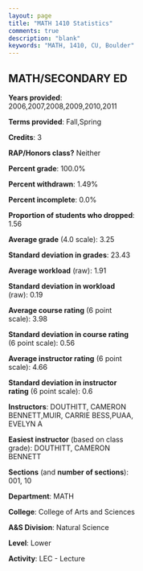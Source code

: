 ```yaml
---
layout: page
title: "MATH 1410 Statistics"
comments: true
description: "blank"
keywords: "MATH, 1410, CU, Boulder"
--- 
```

<head>
<script src="https://ajax.googleapis.com/ajax/libs/jquery/2.1.3/jquery.min.js"></script>
<script src="https://dl.dropboxusercontent.com/s/pc42nxpaw1ea4o9/highcharts.js?dl=0"></script>
<!-- <script src="../assets/js/highcharts.js"></script> -->
<style type="text/css">@font-face {
	font-family: "Bebas Neue";
	src: url(https://www.filehosting.org/file/details/544349/BebasNeue%20Regular.otf) format("opentype");
	}
	h1.Bebas { 
		font-family: "Bebas Neue", Verdana, Tahoma;
	}
</style>
</head>
<body>
	<div id="container" style="float: right; width: 45%; height: 88%; margin-left: 2.5%; margin-right: 2.5%;"></div>
	<script language="JavaScript">
		$(document).ready(function() {
		var chart = {type: 'column'};
		var title = {text: 'Grade Distribution'};
		var xAxis = {categories: ['A','B','C','D','F'],crosshair: true};
		var yAxis = {min: 0,title: {text: 'Percentage'}};
		var tooltip = {headerFormat: '<center><b><span style="font-size:20px">{point.key}</span></b></center>',
		               pointFormat: '<td style="padding:0"><b>{point.y:.1f}%</b></td>',
		               footerFormat: '</table>',shared: true,useHTML: true};
		var plotOptions = {column: {pointPadding: 0.0,borderWidth: 0}};  
		var credits = {enabled: false};var series= [{name: 'Percent',data: [52.38,29.37,13.89,2.78,1.59,]}];
		var json = {};
		json.chart = chart;
		json.title = title;
		json.tooltip = tooltip;
		json.xAxis = xAxis;
		json.yAxis = yAxis;  
		json.series = series;
		json.plotOptions = plotOptions;  
		json.credits = credits;
		$('#container').highcharts(json);
	});
	</script>
</body>
			   
## MATH/SECONDARY ED

**Years provided**: 2006,2007,2008,2009,2010,2011

**Terms provided**: Fall,Spring

**Credits**: 3

**RAP/Honors class?** Neither

**Percent grade**: 100.0%

**Percent withdrawn**: 1.49%

**Percent incomplete**: 0.0%

**Proportion of students who dropped**: 1.56

**Average grade** (4.0 scale): 3.25

**Standard deviation in grades**: 23.43

**Average workload** (raw): 1.91

**Standard deviation in workload** (raw): 0.19

**Average course rating** (6 point scale): 3.98

**Standard deviation in course rating** (6 point scale): 0.56

**Average instructor rating** (6 point scale): 4.66

**Standard deviation in instructor rating** (6 point scale): 0.6

**Instructors**: DOUTHITT, CAMERON BENNETT,MUIR, CARRIE BESS,PUAA, EVELYN A

**Easiest instructor** (based on class grade): DOUTHITT, CAMERON BENNETT

**Sections** (and **number of sections**): 001, 10

**Department**: MATH

**College**: College of Arts and Sciences

**A&S Division**: Natural Science

**Level**: Lower

**Activity**: LEC - Lecture